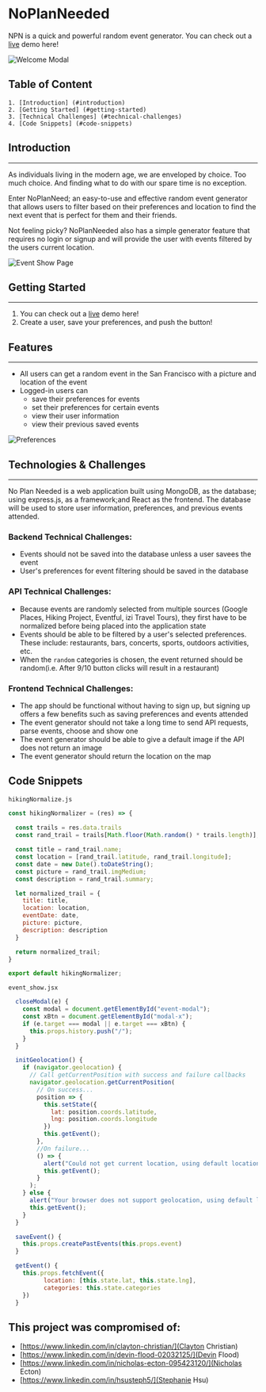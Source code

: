 # NoPlanNeeded

NPN is a quick and powerful random event generator. You can check out a [live](https://noplanneeded.herokuapp.com/#/) demo here!


![Welcome Modal](frontend/src/images/logged-out-welcome-modal.png)

## Table of Content
    1. [Introduction] (#introduction)
    2. [Getting Started] (#getting-started)
    3. [Technical Challenges] (#technical-challenges)
    4. [Code Snippets] (#code-snippets)

## Introduction
---
As individuals living in the modern age, we are enveloped by choice. Too much choice. And finding what to do with our spare time is no exception.

Enter NoPlanNeed; an easy-to-use and effective random event generator that allows users to filter based on their preferences and location to find the next event that is perfect for them and their friends.

Not feeling picky? NoPlanNeeded also has a simple generator feature that requires no login or signup and will provide the user with events filtered by the users current location.

![Event Show Page](frontend/src/images/event-show.png)


## Getting Started
---
1. You can check out a [live](https://noplanneeded.herokuapp.com/#/) demo here!
2. Create a user, save your preferences, and push the button!

## Features
---
- All users can get a random event in the San Francisco with a picture and location of the event
- Logged-in users can
    - save their preferences for events
    - set their preferences for certain events
    - view their user information
    - view their previous saved events

![Preferences](frontend/src/images/user-preferences.png)

## Technologies & Challenges
---
No Plan Needed is a web application built using MongoDB, as the database; using express.js, as a framework;and React as the frontend. The database will be used to store user information, preferences, and previous events attended.

### Backend Technical Challenges:
- Events should not be saved into the database unless a user savees the event
- User's preferences for event filtering should be saved in the database

### API Technical Challenges:
- Because events are randomly selected from multiple sources (Google Places, Hiking Project, Eventful, izi Travel Tours), they first have to be normalized before being placed into the application state
- Events should be able to be filtered by a user's selected preferences. These include: restaurants, bars, concerts, sports, outdoors activities, etc.
- When the `random` categories is chosen, the event returned should be random(i.e. After 9/10 button clicks will result in a restaurant)

### Frontend Technical Challenges:
- The app should be functional without having to sign up, but signing up offers a few benefits such as saving preferences and events attended
- The event generator should not take a long time to send API requests, parse events, choose and show one
- The event generator should be able to give a default image if the API does not return an image 
- The event generator should return the location on the map


## Code Snippets 
`hikingNormalize.js`
``` Javascript
const hikingNormalizer = (res) => {
  
  const trails = res.data.trails
  const rand_trail = trails[Math.floor(Math.random() * trails.length)];

  const title = rand_trail.name;
  const location = [rand_trail.latitude, rand_trail.longitude];
  const date = new Date().toDateString();
  const picture = rand_trail.imgMedium;
  const description = rand_trail.summary;

  let normalized_trail = {
    title: title,
    location: location,
    eventDate: date,
    picture: picture,
    description: description
  }

  return normalized_trail;
}

export default hikingNormalizer;
``` 
`event_show.jsx`
``` Javascript
  closeModal(e) {
    const modal = document.getElementById("event-modal");
    const xBtn = document.getElementById("modal-x");
    if (e.target === modal || e.target === xBtn) {
      this.props.history.push("/");
    }
  }

  initGeolocation() {
    if (navigator.geolocation) {
      // Call getCurrentPosition with success and failure callbacks
      navigator.geolocation.getCurrentPosition(
        // On success...
        position => {
          this.setState({
            lat: position.coords.latitude,
            lng: position.coords.longitude
          })
          this.getEvent();
        },
        //On failure...
        () => {
          alert("Could not get current location, using default location instead.");
          this.getEvent();
        }
      );
    } else {
      alert("Your browser does not support geolocation, using default location instead.");
      this.getEvent();
    }
  }

  saveEvent() {
    this.props.createPastEvents(this.props.event)
  }

  getEvent() {
    this.props.fetchEvent({
          location: [this.state.lat, this.state.lng],
          categories: this.state.categories
    }) 
  }
``` 

## This project was compromised of: 
  *  [https://www.linkedin.com/in/clayton-christian/](Clayton Christian)
  *  [https://www.linkedin.com/in/devin-flood-02032125/](Devin Flood)
  *  [https://www.linkedin.com/in/nicholas-ecton-095423120/](Nicholas Ecton)
  *  [https://www.linkedin.com/in/hsusteph5/](Stephanie Hsu)




